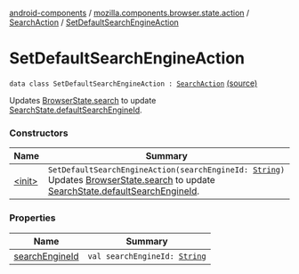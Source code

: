 [android-components](../../../index.md) / [mozilla.components.browser.state.action](../../index.md) / [SearchAction](../index.md) / [SetDefaultSearchEngineAction](./index.md)

# SetDefaultSearchEngineAction

`data class SetDefaultSearchEngineAction : `[`SearchAction`](../index.md) [(source)](https://github.com/mozilla-mobile/android-components/blob/master/components/browser/state/src/main/java/mozilla/components/browser/state/action/BrowserAction.kt#L773)

Updates [BrowserState.search](../../../mozilla.components.browser.state.state/-browser-state/search.md) to update [SearchState.defaultSearchEngineId](../../../mozilla.components.browser.state.state/-search-state/default-search-engine-id.md).

### Constructors

| Name | Summary |
|---|---|
| [&lt;init&gt;](-init-.md) | `SetDefaultSearchEngineAction(searchEngineId: `[`String`](https://kotlinlang.org/api/latest/jvm/stdlib/kotlin/-string/index.html)`)`<br>Updates [BrowserState.search](../../../mozilla.components.browser.state.state/-browser-state/search.md) to update [SearchState.defaultSearchEngineId](../../../mozilla.components.browser.state.state/-search-state/default-search-engine-id.md). |

### Properties

| Name | Summary |
|---|---|
| [searchEngineId](search-engine-id.md) | `val searchEngineId: `[`String`](https://kotlinlang.org/api/latest/jvm/stdlib/kotlin/-string/index.html) |

